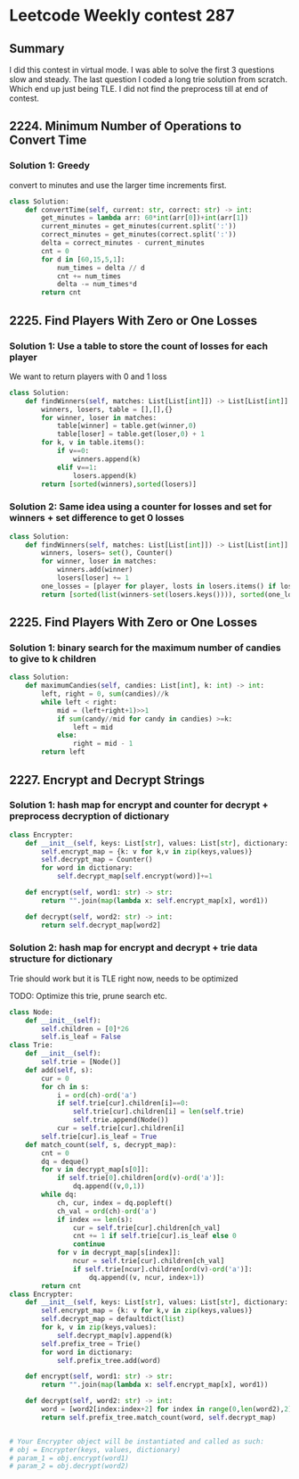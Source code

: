 # Leetcode Weekly contest 287

## Summary

I did this contest in virtual mode.  I was able to solve the first 3 questions slow and steady. 
The last question I coded a long trie solution from scratch.  Which end up just being TLE.  I did
not find the preprocess till at end of contest. 

## 2224. Minimum Number of Operations to Convert Time

### Solution 1: Greedy

convert to minutes and use the larger time increments first.

```py
class Solution:
    def convertTime(self, current: str, correct: str) -> int:
        get_minutes = lambda arr: 60*int(arr[0])+int(arr[1])
        current_minutes = get_minutes(current.split(':'))
        correct_minutes = get_minutes(correct.split(':'))
        delta = correct_minutes - current_minutes
        cnt = 0
        for d in [60,15,5,1]:
            num_times = delta // d
            cnt += num_times
            delta -= num_times*d
        return cnt
```

## 2225. Find Players With Zero or One Losses

### Solution 1: Use a table to store the count of losses for each player

We want to return players with 0 and 1 loss

```py
class Solution:
    def findWinners(self, matches: List[List[int]]) -> List[List[int]]:
        winners, losers, table = [],[],{}
        for winner, loser in matches:
            table[winner] = table.get(winner,0)
            table[loser] = table.get(loser,0) + 1
        for k, v in table.items():
            if v==0:
                winners.append(k)
            elif v==1:
                losers.append(k)
        return [sorted(winners),sorted(losers)]
```

### Solution 2: Same idea using a counter for losses and set for winners + set difference to get 0 losses

```py
class Solution:
    def findWinners(self, matches: List[List[int]]) -> List[List[int]]:
        winners, losers= set(), Counter()
        for winner, loser in matches:
            winners.add(winner)
            losers[loser] += 1
        one_losses = [player for player, losts in losers.items() if losts==1]
        return [sorted(list(winners-set(losers.keys()))), sorted(one_losses)]
```

## 2225. Find Players With Zero or One Losses
 
### Solution 1: binary search for the maximum number of candies to give to k children

```py
class Solution:
    def maximumCandies(self, candies: List[int], k: int) -> int:
        left, right = 0, sum(candies)//k
        while left < right:
            mid = (left+right+1)>>1
            if sum(candy//mid for candy in candies) >=k:
                left = mid
            else:
                right = mid - 1
        return left
```

## 2227. Encrypt and Decrypt Strings

### Solution 1: hash map for encrypt and counter for decrypt + preprocess decryption of dictionary

```py
class Encrypter:
    def __init__(self, keys: List[str], values: List[str], dictionary: List[str]):
        self.encrypt_map = {k: v for k,v in zip(keys,values)}
        self.decrypt_map = Counter()
        for word in dictionary:
            self.decrypt_map[self.encrypt(word)]+=1

    def encrypt(self, word1: str) -> str:
        return "".join(map(lambda x: self.encrypt_map[x], word1))

    def decrypt(self, word2: str) -> int:
        return self.decrypt_map[word2]
```

### Solution 2: hash map for encrypt and decrypt + trie data structure for dictionary

Trie should work but it is TLE right now, needs to be optimized

TODO: Optimize this trie, prune search etc.

```py
class Node:
    def __init__(self):
        self.children = [0]*26
        self.is_leaf = False 
class Trie:
    def __init__(self):
        self.trie = [Node()]
    def add(self, s):
        cur = 0
        for ch in s:
            i = ord(ch)-ord('a')
            if self.trie[cur].children[i]==0:
                self.trie[cur].children[i] = len(self.trie)
                self.trie.append(Node())
            cur = self.trie[cur].children[i]
        self.trie[cur].is_leaf = True
    def match_count(self, s, decrypt_map):
        cnt = 0
        dq = deque()
        for v in decrypt_map[s[0]]:
            if self.trie[0].children[ord(v)-ord('a')]:
                dq.append((v,0,1))
        while dq:
            ch, cur, index = dq.popleft()
            ch_val = ord(ch)-ord('a')
            if index == len(s):
                cur = self.trie[cur].children[ch_val]
                cnt += 1 if self.trie[cur].is_leaf else 0
                continue
            for v in decrypt_map[s[index]]:
                ncur = self.trie[cur].children[ch_val]
                if self.trie[ncur].children[ord(v)-ord('a')]:
                    dq.append((v, ncur, index+1))
        return cnt
class Encrypter:
    def __init__(self, keys: List[str], values: List[str], dictionary: List[str]):
        self.encrypt_map = {k: v for k,v in zip(keys,values)}
        self.decrypt_map = defaultdict(list)
        for k, v in zip(keys,values):
            self.decrypt_map[v].append(k)
        self.prefix_tree = Trie()
        for word in dictionary:
            self.prefix_tree.add(word)

    def encrypt(self, word1: str) -> str:
        return "".join(map(lambda x: self.encrypt_map[x], word1))

    def decrypt(self, word2: str) -> int:
        word = [word2[index:index+2] for index in range(0,len(word2),2)]
        return self.prefix_tree.match_count(word, self.decrypt_map)


# Your Encrypter object will be instantiated and called as such:
# obj = Encrypter(keys, values, dictionary)
# param_1 = obj.encrypt(word1)
# param_2 = obj.decrypt(word2)
```